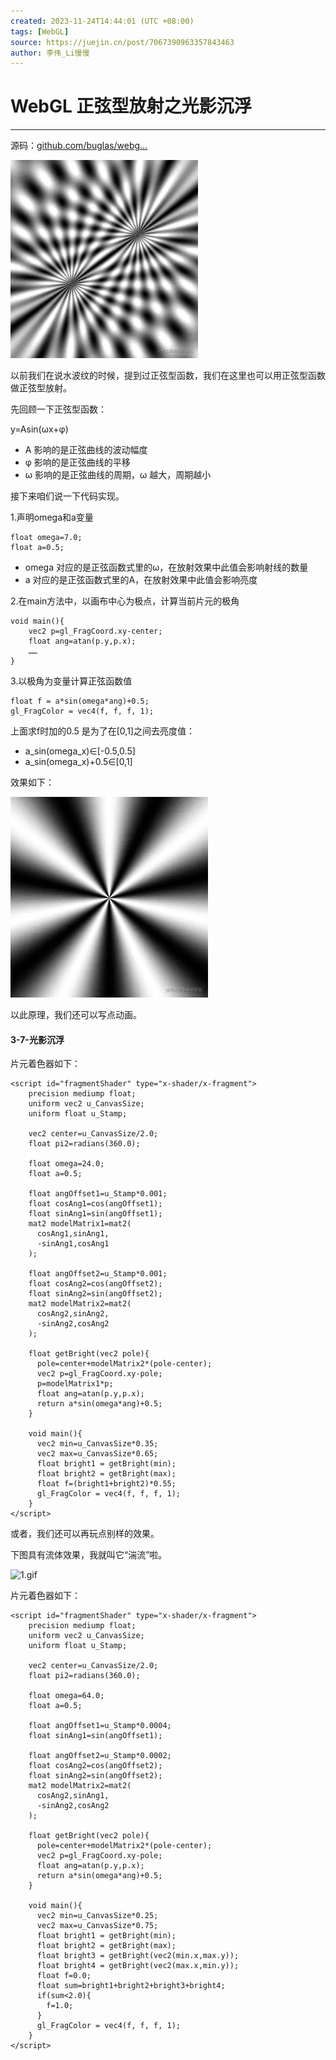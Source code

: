 ```yaml
---
created: 2023-11-24T14:44:01 (UTC +08:00)
tags: [WebGL]
source: https://juejin.cn/post/7067390963357843463
author: 李伟_Li慢慢
---
```


# WebGL 正弦型放射之光影沉浮

---
源码：[github.com/buglas/webg…](https://link.juejin.cn/?target=https%3A%2F%2Fgithub.com%2Fbuglas%2Fwebgl-lesson "https://github.com/buglas/webgl-lesson")

![1.gif](assets/0001a4375d38456aa0d69be3077309e7tplv-k3u1fbpfcp-zoom-in-crop-mark1512000.webp)

以前我们在说水波纹的时候，提到过正弦型函数，我们在这里也可以用正弦型函数做正弦型放射。

先回顾一下正弦型函数：

y=Asin(ωx+φ)

-   A 影响的是正弦曲线的波动幅度
-   φ 影响的是正弦曲线的平移
-   ω 影响的是正弦曲线的周期，ω 越大，周期越小

接下来咱们说一下代码实现。

1.声明omega和a变量

```
float omega=7.0;
float a=0.5;
```

-   omega 对应的是正弦函数式里的ω，在放射效果中此值会影响射线的数量
-   a 对应的是正弦函数式里的A，在放射效果中此值会影响亮度

2.在main方法中，以画布中心为极点，计算当前片元的极角

```
void main(){
    vec2 p=gl_FragCoord.xy-center;
    float ang=atan(p.y,p.x);
    ……
}
```

3.以极角为变量计算正弦函数值

```
float f = a*sin(omega*ang)+0.5; 
gl_FragColor = vec4(f, f, f, 1);
```

上面求f时加的0.5 是为了在\[0,1\]之间去亮度值：

-   a_sin(omega_x)∈\[-0.5,0.5\]
-   a_sin(omega_x)+0.5∈\[0,1\]

效果如下：

![image-20210518131404168](assets/feb14e55e91b48beaa4b906150288d02tplv-k3u1fbpfcp-zoom-in-crop-mark1512000.webp)

以此原理，我们还可以写点动画。

#### 3-7-光影沉浮

片元着色器如下：

```
<script id="fragmentShader" type="x-shader/x-fragment">
    precision mediump float;
    uniform vec2 u_CanvasSize;
    uniform float u_Stamp;

    vec2 center=u_CanvasSize/2.0;
    float pi2=radians(360.0);

    float omega=24.0;
    float a=0.5;

    float angOffset1=u_Stamp*0.001;
    float cosAng1=cos(angOffset1);
    float sinAng1=sin(angOffset1);
    mat2 modelMatrix1=mat2(
      cosAng1,sinAng1,
      -sinAng1,cosAng1
    );

    float angOffset2=u_Stamp*0.001;
    float cosAng2=cos(angOffset2);
    float sinAng2=sin(angOffset2);
    mat2 modelMatrix2=mat2(
      cosAng2,sinAng2,
      -sinAng2,cosAng2
    );

    float getBright(vec2 pole){
      pole=center+modelMatrix2*(pole-center);
      vec2 p=gl_FragCoord.xy-pole;
      p=modelMatrix1*p;
      float ang=atan(p.y,p.x);
      return a*sin(omega*ang)+0.5;
    }

    void main(){
      vec2 min=u_CanvasSize*0.35;
      vec2 max=u_CanvasSize*0.65;
      float bright1 = getBright(min);
      float bright2 = getBright(max);
      float f=(bright1+bright2)*0.55;
      gl_FragColor = vec4(f, f, f, 1);
    }
</script>
```

或者，我们还可以再玩点别样的效果。

下图具有流体效果，我就叫它“湍流”啦。

![1.gif](assets/54975bd1676948ec8522b1edd5e657bftplv-k3u1fbpfcp-zoom-in-crop-mark1512000.webp)

片元着色器如下：

```
<script id="fragmentShader" type="x-shader/x-fragment">
    precision mediump float;
    uniform vec2 u_CanvasSize;
    uniform float u_Stamp;

    vec2 center=u_CanvasSize/2.0;
    float pi2=radians(360.0);

    float omega=64.0;
    float a=0.5;

    float angOffset1=u_Stamp*0.0004;
    float sinAng1=sin(angOffset1);

    float angOffset2=u_Stamp*0.0002;
    float cosAng2=cos(angOffset2);
    float sinAng2=sin(angOffset2);
    mat2 modelMatrix2=mat2(
      cosAng2,sinAng1,
      -sinAng2,cosAng2
    );

    float getBright(vec2 pole){
      pole=center+modelMatrix2*(pole-center);
      vec2 p=gl_FragCoord.xy-pole;
      float ang=atan(p.y,p.x);
      return a*sin(omega*ang)+0.5;
    }

    void main(){
      vec2 min=u_CanvasSize*0.25;
      vec2 max=u_CanvasSize*0.75;
      float bright1 = getBright(min);
      float bright2 = getBright(max);
      float bright3 = getBright(vec2(min.x,max.y));
      float bright4 = getBright(vec2(max.x,min.y));
      float f=0.0;
      float sum=bright1+bright2+bright3+bright4;
      if(sum<2.0){
        f=1.0;
      }
      gl_FragColor = vec4(f, f, f, 1);
    }
</script>
```

